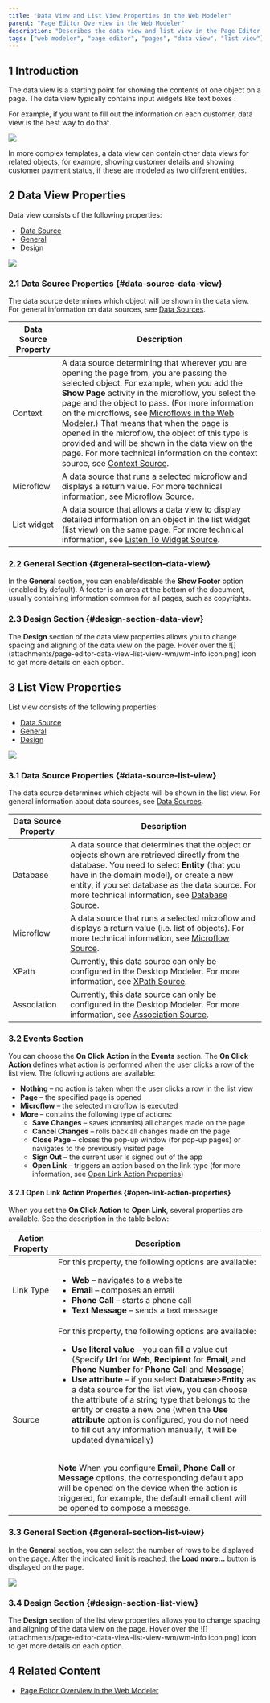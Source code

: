 ```yaml
---
title: "Data View and List View Properties in the Web Modeler"
parent: "Page Editor Overview in the Web Modeler"
description: "Describes the data view and list view in the Page Editor of the Mendix Web Modeler."
tags: ["web modeler", "page editor", "pages", "data view", "list view"]
---
```


## 1 Introduction 

The data view is a starting point for showing the contents of one object on a page.  The data view typically contains input widgets like text boxes . 

For example, if you want to fill out the information on each customer, data view is the best way to do that.

![](attachments/page-editor-data-view-list-view-wm/wm-data-view-example.png)

In more complex templates, a data view can contain other data views for related objects, for example, showing customer details and showing customer payment status, if these are modeled as two different entities. 

## 2 Data View Properties  

Data view consists of the following properties:

* [Data Source](#data-source-data-view)
* [General](#general-section-data-view)
* [Design](#design-section-data-view)

![](attachments/page-editor-data-view-list-view-wm/wm-data-view-properties.png)

### 2.1 Data Source Properties {#data-source-data-view} 

The data source determines which object will be shown in the data view. For general information on data sources, see [Data Sources](https://docs.mendix.com/refguide/data-sources). 

| Data Source Property | Description                                                  |
| -------------------- | ------------------------------------------------------------ |
| Context              | A data source determining that wherever you are opening the page from, you are passing the selected object. For example, when you add the **Show Page** activity in the microflow, you select the page and the object to pass. (For more information on the microflows, see [Microflows in the Web Modeler](microflows-wm).) That means that when the page is opened in the microflow, the object of this type is provided and will be shown in the data view on the page. For more technical information on the context source, see [Context Source](../refguide/entity-path-source). |
| Microflow            | A data source that runs a selected microflow and displays a return value. For more technical information, see [Microflow Source](../refguide/microflow-source). |
| List widget          | A data source that allows a data view to display detailed information on an object in the list widget (list view) on the same page. For more technical information, see [Listen To Widget Source](../refguide/microflow-source). |

### 2.2 General Section {#general-section-data-view}

In the **General** section, you can enable/disable the **Show Footer** option (enabled by default). A footer is an area at the bottom of the document, usually containing information common for all pages, such as copyrights.  

### 2.3 Design Section {#design-section-data-view}

The **Design** section of the data view properties allows you to change spacing and aligning of the data view on the page. Hover over the ![](attachments/page-editor-data-view-list-view-wm/wm-info icon.png) icon to get more details on each option. 

## 3 List View Properties

List view consists of the following properties:

* [Data Source](#data-source-list-view)
* [General](#general-section-list-view)
* [Design](#design-section-list-view)

![](attachments/page-editor-data-view-list-view-wm/wm-list-view-properties.png)

### 3.1 Data Source Properties {#data-source-list-view}

The data source determines which objects will be shown in the list view. For general information about data sources, see [Data Sources](../refguide/data-sources). 

| Data Source Property | Description                                                  |
| -------------------- | ------------------------------------------------------------ |
| Database             | A data source that determines that the object or objects shown are retrieved directly from the database. You need to select **Entity** (that you have in the domain model), or create a new entity, if you set database as the data source. For more technical information, see [Database Source](../refguide/database-source). |
| Microflow            | A data source that runs a selected microflow and displays a return value (i.e. list of objects). For more technical information, see [Microflow Source](../refguide/microflow-source). |
| XPath                | Currently, this data source can only be configured in the Desktop Modeler. For more information, see [XPath Source](../refguide/xpath-source). |
| Association          | Currently, this data source can only be configured in the Desktop Modeler. For more information, see [Association Source](../refguide/association-source). |

### 3.2 Events Section

 You can choose the **On Click Action** in the **Events** section. The **On Click Action** defines what action is performed when the user clicks a row of the list view. The following actions are available:

* **Nothing** – no action is taken when the user clicks a row in the list view
* **Page** –  the specified page is opened
* **Microflow** – the selected microflow is executed 
* **More** – contains the following type of actions:
  * **Save Changes** – saves (commits) all changes made on the page
  * **Cancel Changes** – rolls back all changes made on the page 
  * **Close Page** – closes the pop-up window (for pop-up pages) or navigates to the previously visited page  
  * **Sign Out** – the current user is signed out of the app 
  * **Open Link** – triggers an action based on the link type (for more information, see [Open Link Action Properties](#open-link-action-properties))

#### 3.2.1 Open Link Action Properties {#open-link-action-properties}

When you set the **On Click Action** to **Open Link**, several properties are available. See the description in the table below:

| Action Property | Description |
| --------------- | ----------- |
| Link Type         |For this property, the following options are available: <ul><li>**Web** – navigates to a website </li><li>**Email** – composes an email</li><li>**Phone Call** – starts a phone call</li><li>**Text Message** – sends a text message</li></ul>|
| Source          | For this property, the following options are available: <ul><li>**Use literal value** – you can fill a value out (Specify **Url** for **Web**, **Recipient** for **Email**, and **Phone Number** for **Phone Cal**l and **Message**) </li><li>**Use attribute** – if you select **Database**>**Entity** as a data source for the list view,  you can choose the attribute of a string type that belongs to the entity or create a new one (when the **Use attribute** option is configured, you do not need to fill out any information manually, it will be updated dynamically)</li></ul><br />**Note** When you configure **Email**, **Phone Call** or **Message** options, the corresponding default app will be opened on the device when the action is triggered, for example, the default email client will be opened to compose a message. |

### 3.3 General Section {#general-section-list-view}

In the **General** section, you can select the number of rows to be displayed on the page. After the indicated limit is reached, the **Load more...** button is displayed on the page.

![](attachments/page-editor-data-view-list-view-wm/wm-load-more-list-view.png)

### 3.4 Design Section {#design-section-list-view}

The **Design** section of the list view properties allows you to change spacing and aligning of the data view on the page. Hover over the ![](attachments/page-editor-data-view-list-view-wm/wm-info icon.png) icon to get more details on each option. 

## 4 Related Content

* [Page Editor Overview in the Web Modeler](page-editor-wm)